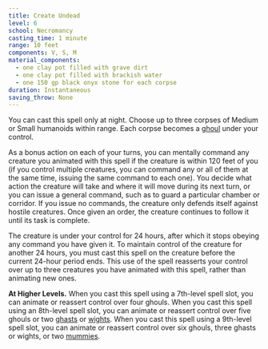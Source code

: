 ```yaml
---
title: Create Undead
level: 6
school: Necromancy
casting_time: 1 minute
range: 10 feet
components: V, S, M
material_components:
  - one clay pot filled with grave dirt
  - one clay pot filled with brackish water
  - one 150 gp black onyx stone for each corpse
duration: Instantaneous
saving_throw: None
---
```


You can cast this spell only at night. Choose up to three corpses of Medium or Small humanoids within range. Each corpse becomes a [ghoul](/monsters/ghoul/) under your control.

As a bonus action on each of your turns, you can mentally command any creature you animated with this spell if the creature is within 120 feet of you (if you control multiple creatures, you can command any or all of them at the same time, issuing the same command to each one). You decide what action the creature will take and where it will move during its next turn, or you can issue a general command, such as to guard a particular chamber or corridor. If you issue no commands, the creature only defends itself against hostile creatures. Once given an order, the creature continues to follow it until its task is complete.

The creature is under your control for 24 hours, after which it stops obeying any command you have given it. To maintain control of the creature for another 24 hours, you must cast this spell on the creature before the current 24-hour period ends. This use of the spell reasserts your control over up to three creatures you have animated with this spell, rather than animating new ones.

**At Higher Levels.** When you cast this spell using a 7th-level spell slot, you can animate or reassert control over four ghouls. When you cast this spell using an 8th-level spell slot, you can animate or reassert control over five ghouls or two [ghasts](/monsters/ghoul-ghast/) or [wights](/monsters/wight/). When you cast this spell using a 9th-level spell slot, you can animate or reassert control over six ghouls, three ghasts or wights, or two [mummies](/monsters/mummy/).
